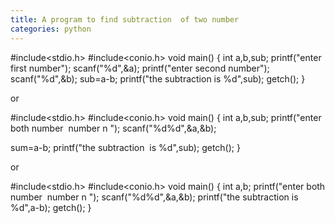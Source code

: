 ```yaml
---
title: A program to find subtraction  of two number
categories: python
---
```


#include&lt;stdio.h&gt;
#include&lt;conio.h&gt;
void main()
{
int a,b,sub;
printf("enter first number");
scanf("%d",&amp;a);
printf("enter second number");
scanf("%d",&amp;b);
sub=a-b;
printf("the subtraction is %d",sub);
getch();
}

or

#include&lt;stdio.h&gt;
#include&lt;conio.h&gt;
void main()
{
int a,b,sub;
printf("enter both number  number n ");
scanf("%d%d",&amp;a,&amp;b);

sum=a-b;
printf("the subtraction  is %d",sub);
getch();
}

or

#include&lt;stdio.h&gt;
#include&lt;conio.h&gt;
void main()
{
int a,b;
printf("enter both number  number n ");
scanf("%d%d",&amp;a,&amp;b);
printf("the subtraction is %d",a-b);
getch();
}

&nbsp;